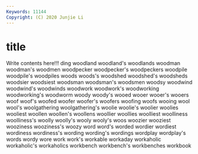 ```yaml
---
Keywords: 11144
Copyright: (C) 2020 Junjie Li
---
```


# title

Write contents here!!!
ding 
woodland 
woodland's 
woodlands 
woodman
woodman's 
woodmen 
woodpecker 
woodpecker's 
woodpeckers 
woodpile 
woodpile's 
woodpiles 
woods 
woods's
woodshed 
woodshed's 
woodsheds 
woodsier 
woodsiest 
woodsman 
woodsman's 
woodsmen 
woodsy 
woodwind
woodwind's 
woodwinds 
woodwork 
woodwork's 
woodworking 
woodworking's 
woodworm 
woody 
woody's 
wooed
wooer 
wooer's 
wooers 
woof 
woof's 
woofed 
woofer 
woofer's 
woofers 
woofing
woofs 
wooing 
wool 
wool's 
woolgathering 
woolgathering's 
woolie 
woolie's 
woolier 
woolies
wooliest 
woollen 
woollen's 
woollens 
woollier 
woollies 
woolliest 
woolliness 
woolliness's 
woolly
woolly's 
wooly 
wooly's 
woos 
woozier 
wooziest 
wooziness 
wooziness's 
woozy 
word
word's 
worded 
wordier 
wordiest 
wordiness 
wordiness's 
wording 
wording's 
wordings 
wordplay
wordplay's 
words 
wordy 
wore 
work 
work's 
workable 
workaday 
workaholic 
workaholic's
workaholics 
workbench 
workbench's 
workbenches 
workbook 
